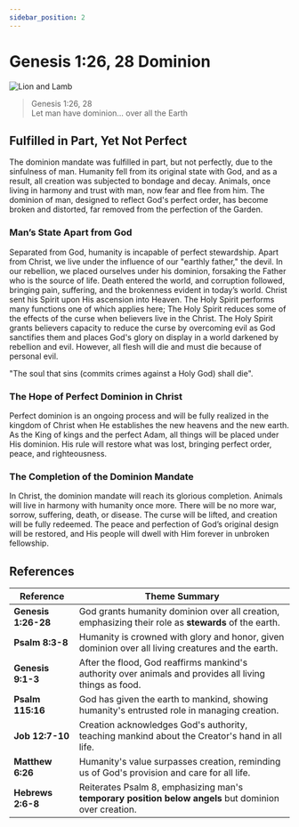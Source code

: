 ```yaml
---
sidebar_position: 2
---
```


# Genesis 1:26, 28 Dominion



![Lion and Lamb](./lion-lamb.png)


> Genesis 1:26, 28 \
> Let man have dominion... over all the Earth


## Fulfilled in Part, Yet Not Perfect
The dominion mandate was fulfilled in part, but not perfectly, due to the sinfulness of man. 
Humanity fell from its original state with God, and as a result, all creation was subjected to bondage and decay. 
Animals, once living in harmony and trust with man, now fear and flee from him. 
The dominion of man, designed to reflect God's perfect order, has become broken and distorted, far removed from the perfection of the Garden.

### Man’s State Apart from God
Separated from God, humanity is incapable of perfect stewardship. 
Apart from Christ, we live under the influence of our "earthly father," the devil. 
In our rebellion, we placed ourselves under his dominion, forsaking the Father who is the source of life. 
Death entered the world, and corruption followed, bringing pain, suffering, and the brokenness evident in today’s world.
Christ sent his Spirit upon His ascension into Heaven. 
The Holy Spirit performs many functions one of which applies here; 
The Holy Spirit reduces some of the effects of the curse when believers live in the Christ. 
The Holy Spirit grants believers capacity to reduce the curse by overcoming evil as God sanctifies them and places God's glory on display in a world darkened by rebellion and evil.
However, all flesh will die and must die because of personal evil. 

"The soul that sins (commits crimes against a Holy God) shall die". 

### The Hope of Perfect Dominion in Christ
Perfect dominion is an ongoing process and will be fully realized in the kingdom of Christ when He establishes the new heavens and the new earth. As the King of kings and the perfect Adam, all things will be placed under His dominion. His rule will restore what was lost, bringing perfect order, peace, and righteousness.

### The Completion of the Dominion Mandate
In Christ, the dominion mandate will reach its glorious completion. Animals will live in harmony with humanity once more. There will be no more war, sorrow, suffering, death, or disease. The curse will be lifted, and creation will be fully redeemed. The peace and perfection of God’s original design will be restored, and His people will dwell with Him forever in unbroken fellowship.



## References

| **Reference**       | **Theme Summary**                                                                                       |
| ------------------- | ------------------------------------------------------------------------------------------------------- |
| **Genesis 1:26-28** | God grants humanity dominion over all creation, emphasizing their role as **stewards** of the earth.        |
| **Psalm 8:3-8**     | Humanity is crowned with glory and honor, given dominion over all living creatures and the earth.       |
| **Genesis 9:1-3**   | After the flood, God reaffirms mankind's authority over animals and provides all living things as food. |
| **Psalm 115:16**    | God has given the earth to mankind, showing humanity's entrusted role in managing creation.             |
| **Job 12:7-10**     | Creation acknowledges God's authority, teaching mankind about the Creator's hand in all life.           |
| **Matthew 6:26**    | Humanity's value surpasses creation, reminding us of God's provision and care for all life.             |
| **Hebrews 2:6-8**   | Reiterates Psalm 8, emphasizing man's **temporary position below angels** but dominion over creation.       |
